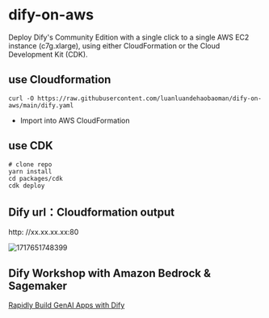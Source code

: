 # dify-on-aws

Deploy Dify's Community Edition with a single click to a single AWS EC2 instance (c7g.xlarge), using either CloudFormation or the Cloud Development Kit (CDK).

## use Cloudformation

```
curl -O https://raw.githubusercontent.com/luanluandehaobaoman/dify-on-aws/main/dify.yaml
```

- Import into AWS CloudFormation




## use CDK

```
# clone repo
yarn install
cd packages/cdk
cdk deploy
```

## Dify url：Cloudformation output

http:<ec2 public IP> //xx.xx.xx.xx:80

![1717651748399](images/README/1717651748399.png)

## Dify Workshop with Amazon Bedrock & Sagemaker
[Rapidly Build GenAI Apps with Dify](https://catalog.us-east-1.prod.workshops.aws/workshops/2c19fcb1-1f1c-4f52-b759-0ca4d2ae2522/zh-CN)
